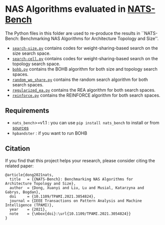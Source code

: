 # NAS Algorithms evaluated in [NATS-Bench](https://arxiv.org/abs/2009.00437)

The Python files in this folder are used to re-produce the results in ``NATS-Bench: Benchmarking NAS Algorithms for Architecture Topology and Size''.

- [`search-size.py`](https://github.com/D-X-Y/AutoDL-Projects/blob/main/exps/NATS-algos/search-size.py) contains codes for weight-sharing-based search on the size search space.
- [`search-cell.py`](https://github.com/D-X-Y/AutoDL-Projects/blob/main/exps/NATS-algos/search-cell.py) contains codes for weight-sharing-based search on the topology search space.
- [`bohb.py`](https://github.com/D-X-Y/AutoDL-Projects/blob/main/exps/NATS-algos/bohb.py) contains the BOHB algorithm for both size and topology search spaces.
- [`random_wo_share.py`](https://github.com/D-X-Y/AutoDL-Projects/blob/main/exps/NATS-algos/random_wo_share.py) contains the random search algorithm for both search spaces.
- [`regularized_ea.py`](https://github.com/D-X-Y/AutoDL-Projects/blob/main/exps/NATS-algos/regularized_ea.py) contains the REA algorithm for both search spaces.
- [`reinforce.py`](https://github.com/D-X-Y/AutoDL-Projects/blob/main/exps/NATS-algos/reinforce.py) contains the REINFORCE algorithm for both search spaces.

## Requirements

- `nats_bench`>=v1.1 : you can use `pip install nats_bench` to install or from [sources](https://github.com/D-X-Y/NATS-Bench)
- `hpbandster` : if you want to run BOHB

## Citation

If you find that this project helps your research, please consider citing the related paper:
```
@article{dong2021nats,
  title   = {{NATS-Bench}: Benchmarking NAS Algorithms for Architecture Topology and Size},
  author  = {Dong, Xuanyi and Liu, Lu and Musial, Katarzyna and Gabrys, Bogdan},
  doi     = {10.1109/TPAMI.2021.3054824},
  journal = {IEEE Transactions on Pattern Analysis and Machine Intelligence (TPAMI)},
  year    = {2021},
  note    = {\mbox{doi}:\url{10.1109/TPAMI.2021.3054824}}
}
```
